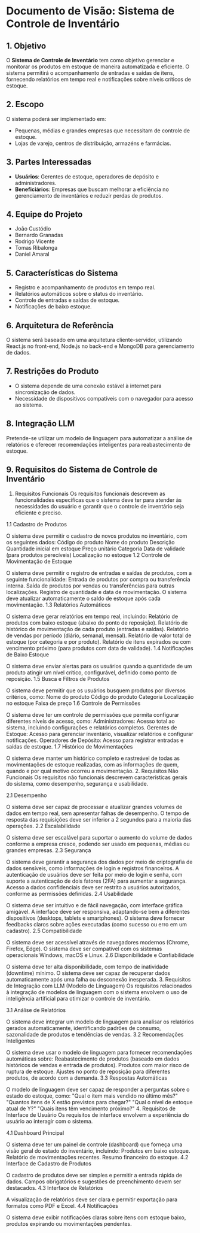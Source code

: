 # Documento de Visão: Sistema de Controle de Inventário

## 1. Objetivo
O **Sistema de Controle de Inventário** tem como objetivo gerenciar e monitorar os produtos em estoque de maneira automatizada e eficiente. O sistema permitirá o acompanhamento de entradas e saídas de itens, fornecendo relatórios em tempo real e notificações sobre níveis críticos de estoque.

## 2. Escopo
O sistema poderá ser implementado em:
- Pequenas, médias e grandes empresas que necessitam de controle de estoque.
- Lojas de varejo, centros de distribuição, armazéns e farmácias.

## 3. Partes Interessadas
- **Usuários**: Gerentes de estoque, operadores de depósito e administradores.
- **Beneficiários**: Empresas que buscam melhorar a eficiência no gerenciamento de inventários e reduzir perdas de produtos.

## 4. Equipe do Projeto
- João Custódio 
- Bernardo Granadas 
- Rodrigo Vicente 
- Tomas Ribalonga 
- Daniel Amaral


## 5. Características do Sistema
- Registro e acompanhamento de produtos em tempo real.
- Relatórios automáticos sobre o status do inventário.
- Controle de entradas e saídas de estoque.
- Notificações de baixo estoque.

## 6. Arquitetura de Referência
O sistema será baseado em uma arquitetura cliente-servidor, utilizando React.js no front-end, Node.js no back-end e MongoDB para gerenciamento de dados.

## 7. Restrições do Produto
- O sistema depende de uma conexão estável à internet para sincronização de dados.
- Necessidade de dispositivos compatíveis com o navegador para acesso ao sistema.

## 8. Integração LLM
Pretende-se utilizar um modelo de linguagem para automatizar a análise de relatórios e oferecer recomendações inteligentes para reabastecimento de estoque.

## 9. Requisitos do Sistema de Controle de Inventário
1. Requisitos Funcionais
Os requisitos funcionais descrevem as funcionalidades específicas que o sistema deve ter para atender às necessidades do usuário e garantir que o controle de inventário seja eficiente e preciso.

1.1 Cadastro de Produtos

O sistema deve permitir o cadastro de novos produtos no inventário, com os seguintes dados:
Código do produto
Nome do produto
Descrição
Quantidade inicial em estoque
Preço unitário
Categoria
Data de validade (para produtos perecíveis)
Localização no estoque
1.2 Controle de Movimentação de Estoque

O sistema deve permitir o registro de entradas e saídas de produtos, com a seguinte funcionalidade:
Entrada de produtos por compra ou transferência interna.
Saída de produtos por vendas ou transferências para outras localizações.
Registro de quantidade e data de movimentação.
O sistema deve atualizar automaticamente o saldo de estoque após cada movimentação.
1.3 Relatórios Automáticos

O sistema deve gerar relatórios em tempo real, incluindo:
Relatório de produtos com baixo estoque (abaixo do ponto de reposição).
Relatório de histórico de movimentação de cada produto (entradas e saídas).
Relatório de vendas por período (diário, semanal, mensal).
Relatório de valor total de estoque (por categoria e por produto).
Relatório de itens expirados ou com vencimento próximo (para produtos com data de validade).
1.4 Notificações de Baixo Estoque

O sistema deve enviar alertas para os usuários quando a quantidade de um produto atingir um nível crítico, configurável, definido como ponto de reposição.
1.5 Busca e Filtros de Produtos

O sistema deve permitir que os usuários busquem produtos por diversos critérios, como:
Nome do produto
Código do produto
Categoria
Localização no estoque
Faixa de preço
1.6 Controle de Permissões

O sistema deve ter um controle de permissões que permita configurar diferentes níveis de acesso, como:
Administradores: Acesso total ao sistema, incluindo configurações e relatórios completos.
Gerentes de Estoque: Acesso para gerenciar inventário, visualizar relatórios e configurar notificações.
Operadores de Depósito: Acesso para registrar entradas e saídas de estoque.
1.7 Histórico de Movimentações

O sistema deve manter um histórico completo e rastreável de todas as movimentações de estoque realizadas, com as informações de quem, quando e por qual motivo ocorreu a movimentação.
2. Requisitos Não Funcionais
Os requisitos não funcionais descrevem características gerais do sistema, como desempenho, segurança e usabilidade.

2.1 Desempenho

O sistema deve ser capaz de processar e atualizar grandes volumes de dados em tempo real, sem apresentar falhas de desempenho.
O tempo de resposta das requisições deve ser inferior a 2 segundos para a maioria das operações.
2.2 Escalabilidade

O sistema deve ser escalável para suportar o aumento do volume de dados conforme a empresa cresce, podendo ser usado em pequenas, médias ou grandes empresas.
2.3 Segurança

O sistema deve garantir a segurança dos dados por meio de criptografia de dados sensíveis, como informações de login e registros financeiros.
A autenticação de usuários deve ser feita por meio de login e senha, com suporte a autenticação de dois fatores (2FA) para aumentar a segurança.
Acesso a dados confidenciais deve ser restrito a usuários autorizados, conforme as permissões definidas.
2.4 Usabilidade

O sistema deve ser intuitivo e de fácil navegação, com interface gráfica amigável.
A interface deve ser responsiva, adaptando-se bem a diferentes dispositivos (desktops, tablets e smartphones).
O sistema deve fornecer feedbacks claros sobre ações executadas (como sucesso ou erro em um cadastro).
2.5 Compatibilidade

O sistema deve ser acessível através de navegadores modernos (Chrome, Firefox, Edge).
O sistema deve ser compatível com os sistemas operacionais Windows, macOS e Linux.
2.6 Disponibilidade e Confiabilidade

O sistema deve ter alta disponibilidade, com tempo de inatividade (downtime) mínimo.
O sistema deve ser capaz de recuperar dados automaticamente após uma falha ou desconexão inesperada.
3. Requisitos de Integração com LLM (Modelo de Linguagem)
Os requisitos relacionados à integração de modelos de linguagem com o sistema envolvem o uso de inteligência artificial para otimizar o controle de inventário.

3.1 Análise de Relatórios

O sistema deve integrar um modelo de linguagem para analisar os relatórios gerados automaticamente, identificando padrões de consumo, sazonalidade de produtos e tendências de vendas.
3.2 Recomendações Inteligentes

O sistema deve usar o modelo de linguagem para fornecer recomendações automáticas sobre:
Reabastecimento de produtos (baseado em dados históricos de vendas e entrada de produtos).
Produtos com maior risco de ruptura de estoque.
Ajustes no ponto de reposição para diferentes produtos, de acordo com a demanda.
3.3 Respostas Automáticas

O modelo de linguagem deve ser capaz de responder a perguntas sobre o estado do estoque, como:
"Qual o item mais vendido no último mês?"
"Quantos itens de X estão previstos para chegar?"
"Qual o nível de estoque atual de Y?"
"Quais itens têm vencimento próximo?"
4. Requisitos de Interface de Usuário
Os requisitos de interface envolvem a experiência do usuário ao interagir com o sistema.

4.1 Dashboard Principal

O sistema deve ter um painel de controle (dashboard) que forneça uma visão geral do estado do inventário, incluindo:
Produtos em baixo estoque.
Relatório de movimentações recentes.
Resumo financeiro do estoque.
4.2 Interface de Cadastro de Produtos

O cadastro de produtos deve ser simples e permitir a entrada rápida de dados. Campos obrigatórios e sugestões de preenchimento devem ser destacados.
4.3 Interface de Relatórios

A visualização de relatórios deve ser clara e permitir exportação para formatos como PDF e Excel.
4.4 Notificações

O sistema deve exibir notificações claras sobre itens com estoque baixo, produtos expirando ou movimentações pendentes.
